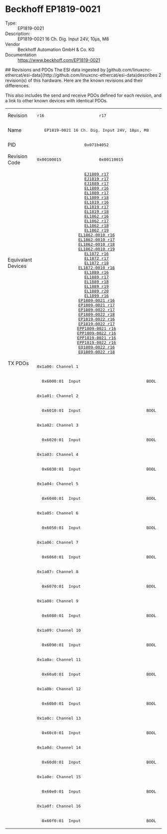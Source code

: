 #  Beckhoff EP1819-0021

<dl>
  <dt>Type:</dt><dd>EP1819-0021</dd>
  <dt>Description:</dt><dd>EP1819-0021 16 Ch. Dig. Input 24V, 10µs, M8</dd>
  <dt>Vendor</dt><dd>Beckhoff Automation GmbH & Co. KG</dd>
  <dt>Documentation</dt><dd><a href="https://www.beckhoff.com/EP1819-0021">https://www.beckhoff.com/EP1819-0021</a></dd>
</dl>
## Revisions and PDOs
The ESI data ingested by [github.com/linuxcnc-ethercat/esi-data](http://github.com/linuxcnc-ethercat/esi-data)describes 2 revision(s) of this hardware.  Here are the known revisions and their differences.

This also includes the send and receive PDOs defined for each revision, and a link to other known devices with identical PDOs.

<table>
<tr >
<td class="first">Revision</td>
<td ><pre>r16</pre></td>
<td ><pre>r17</pre></td>
</tr>
<tr >
<td class="first">Name</td>
<td  colspan=2 align="center"><pre>EP1819-0021 16 Ch. Dig. Input 24V, 10µs, M8</pre></td>
</tr>
<tr >
<td class="first">PID</td>
<td  colspan=2 align="center"><pre>0x071b4052</pre></td>
</tr>
<tr >
<td class="first">Revision Code</td>
<td ><pre>0x00100015</pre></td>
<td ><pre>0x00110015</pre></td>
</tr>
<tr >
<td class="first">Equivalant Devices</td>
<td  colspan=2 align="center"><pre><a href="EJ1809">EJ1809 r17</a><br/><a href="EJ1819">EJ1819 r17</a><br/><a href="EJ1889">EJ1889 r17</a><br/><a href="EL1809">EL1809 r16</a><br/><a href="EL1809">EL1809 r17</a><br/><a href="EL1809">EL1809 r18</a><br/><a href="EL1819">EL1819 r16</a><br/><a href="EL1819">EL1819 r17</a><br/><a href="EL1819">EL1819 r18</a><br/><a href="EL1862">EL1862 r16</a><br/><a href="EL1862">EL1862 r17</a><br/><a href="EL1862">EL1862 r18</a><br/><a href="EL1862">EL1862 r19</a><br/><a href="EL1862-0010">EL1862-0010 r16</a><br/><a href="EL1862-0010">EL1862-0010 r17</a><br/><a href="EL1862-0010">EL1862-0010 r18</a><br/><a href="EL1862-0010">EL1862-0010 r19</a><br/><a href="EL1872">EL1872 r16</a><br/><a href="EL1872">EL1872 r17</a><br/><a href="EL1872">EL1872 r18</a><br/><a href="EL1872-0010">EL1872-0010 r16</a><br/><a href="EL1889">EL1889 r16</a><br/><a href="EL1889">EL1889 r17</a><br/><a href="EL1889">EL1889 r18</a><br/><a href="EL1889">EL1889 r19</a><br/><a href="EL1889">EL1889 r20</a><br/><a href="EL1899">EL1899 r16</a><br/><a href="EP1809-0021">EP1809-0021 r16</a><br/><a href="EP1809-0021">EP1809-0021 r17</a><br/><a href="EP1809-0022">EP1809-0022 r17</a><br/><a href="EP1809-0022">EP1809-0022 r18</a><br/><a href="EP1819-0022">EP1819-0022 r16</a><br/><a href="EP1819-0022">EP1819-0022 r17</a><br/><a href="EPP1809-0021">EPP1809-0021 r16</a><br/><a href="EPP1809-0022">EPP1809-0022 r16</a><br/><a href="EPP1819-0021">EPP1819-0021 r16</a><br/><a href="EPP1819-0022">EPP1819-0022 r16</a><br/><a href="EQ1809-0022">EQ1809-0022 r16</a><br/><a href="EQ1809-0022">EQ1809-0022 r18</a></pre></td>
</tr>
<tr class="txpdo pdosection">
<td class="first" rowspan=32 valign=top>TX PDOs</td>
<td colspan=2 align="left"><pre>0x1a00: Channel 1</pre></td>
<td></td>
</tr>
<tr class="txpdo">
<td  colspan=2 align="left"><pre>  0x6000:01  Input                           BOOL</pre></td>
</tr>
<tr class="txpdo pdosection">
<td  colspan=2 align="left"><pre>0x1a01: Channel 2</pre></td>
</tr>
<tr class="txpdo">
<td  colspan=2 align="left"><pre>  0x6010:01  Input                           BOOL</pre></td>
</tr>
<tr class="txpdo pdosection">
<td  colspan=2 align="left"><pre>0x1a02: Channel 3</pre></td>
</tr>
<tr class="txpdo">
<td  colspan=2 align="left"><pre>  0x6020:01  Input                           BOOL</pre></td>
</tr>
<tr class="txpdo pdosection">
<td  colspan=2 align="left"><pre>0x1a03: Channel 4</pre></td>
</tr>
<tr class="txpdo">
<td  colspan=2 align="left"><pre>  0x6030:01  Input                           BOOL</pre></td>
</tr>
<tr class="txpdo pdosection">
<td  colspan=2 align="left"><pre>0x1a04: Channel 5</pre></td>
</tr>
<tr class="txpdo">
<td  colspan=2 align="left"><pre>  0x6040:01  Input                           BOOL</pre></td>
</tr>
<tr class="txpdo pdosection">
<td  colspan=2 align="left"><pre>0x1a05: Channel 6</pre></td>
</tr>
<tr class="txpdo">
<td  colspan=2 align="left"><pre>  0x6050:01  Input                           BOOL</pre></td>
</tr>
<tr class="txpdo pdosection">
<td  colspan=2 align="left"><pre>0x1a06: Channel 7</pre></td>
</tr>
<tr class="txpdo">
<td  colspan=2 align="left"><pre>  0x6060:01  Input                           BOOL</pre></td>
</tr>
<tr class="txpdo pdosection">
<td  colspan=2 align="left"><pre>0x1a07: Channel 8</pre></td>
</tr>
<tr class="txpdo">
<td  colspan=2 align="left"><pre>  0x6070:01  Input                           BOOL</pre></td>
</tr>
<tr class="txpdo pdosection">
<td  colspan=2 align="left"><pre>0x1a08: Channel 9</pre></td>
</tr>
<tr class="txpdo">
<td  colspan=2 align="left"><pre>  0x6080:01  Input                           BOOL</pre></td>
</tr>
<tr class="txpdo pdosection">
<td  colspan=2 align="left"><pre>0x1a09: Channel 10</pre></td>
</tr>
<tr class="txpdo">
<td  colspan=2 align="left"><pre>  0x6090:01  Input                           BOOL</pre></td>
</tr>
<tr class="txpdo pdosection">
<td  colspan=2 align="left"><pre>0x1a0a: Channel 11</pre></td>
</tr>
<tr class="txpdo">
<td  colspan=2 align="left"><pre>  0x60a0:01  Input                           BOOL</pre></td>
</tr>
<tr class="txpdo pdosection">
<td  colspan=2 align="left"><pre>0x1a0b: Channel 12</pre></td>
</tr>
<tr class="txpdo">
<td  colspan=2 align="left"><pre>  0x60b0:01  Input                           BOOL</pre></td>
</tr>
<tr class="txpdo pdosection">
<td  colspan=2 align="left"><pre>0x1a0c: Channel 13</pre></td>
</tr>
<tr class="txpdo">
<td  colspan=2 align="left"><pre>  0x60c0:01  Input                           BOOL</pre></td>
</tr>
<tr class="txpdo pdosection">
<td  colspan=2 align="left"><pre>0x1a0d: Channel 14</pre></td>
</tr>
<tr class="txpdo">
<td  colspan=2 align="left"><pre>  0x60d0:01  Input                           BOOL</pre></td>
</tr>
<tr class="txpdo pdosection">
<td  colspan=2 align="left"><pre>0x1a0e: Channel 15</pre></td>
</tr>
<tr class="txpdo">
<td  colspan=2 align="left"><pre>  0x60e0:01  Input                           BOOL</pre></td>
</tr>
<tr class="txpdo pdosection">
<td  colspan=2 align="left"><pre>0x1a0f: Channel 16</pre></td>
</tr>
<tr class="txpdo">
<td  colspan=2 align="left"><pre>  0x60f0:01  Input                           BOOL</pre></td>
</tr>
</table>
